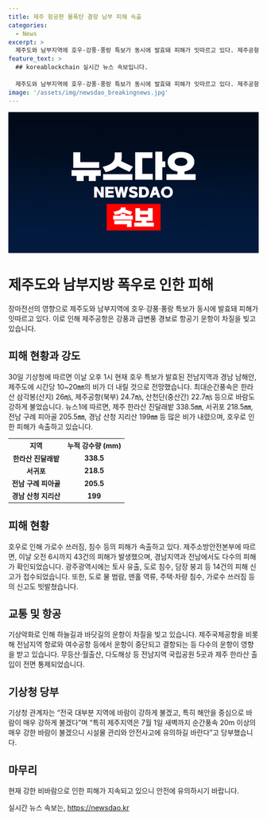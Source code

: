 ```yaml
---
title: 제주 항공편 물폭탄 결항 남부 피해 속출
categories:
  - News
excerpt: >
  제주도와 남부지역에 호우·강풍·풍랑 특보가 동시에 발효돼 피해가 잇따르고 있다. 제주공항은 강풍과 급변풍 경보가 발효 중으로 항공기 운항이 차질을 빚고 있다. 30일까지 누적 강수량은 많은 비가 내렸고, 크고 작은 피해가 이어지고 있다. 전날부터 이날 오전 6시까지 43건의 피해가 발생했고, 항로와 여객선 운항도 중단되고 있다. 전날부터 제주, 경남, 전남 등에서 다양한 곳에서 피해가 속출하고 있다. 해당 기사를 클릭하고 보러가고 싶지 않겠어요?
feature_text: >
  ## koreablockchain 실시간 뉴스 속보입니다.

  제주도와 남부지역에 호우·강풍·풍랑 특보가 동시에 발효돼 피해가 잇따르고 있다. 제주공항은 강풍과 급변풍 경보가 발효 중으로 항공기 운항이 차질을 빚고 있다. 30일까지 누적 강수량은 많은 비가 내렸고, 크고 작은 피해가 이어지고 있다. 전날부터 이날 오전 6시까지 43건의 피해가 발생했고, 항로와 여객선 운항도 중단되고 있다. 전날부터 제주, 경남, 전남 등에서 다양한 곳에서 피해가 속출하고 있다. 해당 기사를 클릭하고 보러가고 싶지 않겠어요?
image: '/assets/img/newsdao_breakingnews.jpg'
---
```


<p><img src="/assets/img/newsdao_breakingnews.jpg" alt="koreablockchain 속보" /></p>

<h1>제주도와 남부지방 폭우로 인한 피해</h1>

<p data-ke-size="size16">장마전선의 영향으로 제주도와 남부지역에 호우·강풍·풍랑 특보가 동시에 발효돼 피해가 잇따르고 있다. 이로 인해 제주공항은 강풍과 급변풍 경보로 항공기 운항이 차질을 빚고 있습니다.</p>

<h2>피해 현황과 강도</h2>

<p data-ke-size="size16">30일 기상청에 따르면 이날 오후 1시 현재 호우 특보가 발효된 전남지역과 경남 남해안, 제주도에 시간당 10~20㎜의 비가 더 내릴 것으로 전망했습니다. 최대순간풍속은 한라산 삼각봉(산지) 26㎧, 제주공항(북부) 24.7㎧, 산천단(중산간) 22.7㎧ 등으로 바람도 강하게 불었습니다. 뉴스1에 따르면, 제주 한라산 진달래밭 338.5㎜, 서귀포 218.5㎜, 전남 구례 피아골 205.5㎜, 경남 산청 지리산 199㎜ 등 많은 비가 내렸으며, 호우로 인한 피해가 속출하고 있습니다.</p>

<table>
  <tr>
    <th>지역</th>
    <th>누적 강수량 (mm)</th>
  </tr>
  <tr>
    <td style="text-align: center; height: 17px;"><b>한라산 진달래밭</b></td>
    <td style="text-align: center; height: 17px;"><b>338.5</b></td>
  </tr>
  <tr>
    <td style="text-align: center; height: 17px;"><b>서귀포</b></td>
    <td style="text-align: center; height: 17px;"><b>218.5</b></td>
  </tr>
  <tr>
    <td style="text-align: center; height: 17px;"><b>전남 구례 피아골</b></td>
    <td style="text-align: center; height: 17px;"><b>205.5</b></td>
  </tr>
  <tr>
    <td style="text-align: center; height: 17px;"><b>경남 산청 지리산</b></td>
    <td style="text-align: center; height: 17px;"><b>199</b></td>
  </tr>
</table>

<h2>피해 현황</h2>

<p data-ke-size="size16">호우로 인해 가로수 쓰러짐, 침수 등의 피해가 속출하고 있다. 제주소방안전본부에 따르면, 이날 오전 6시까지 43건의 피해가 발생했으며, 경남지역과 전남에서도 다수의 피해가 확인되었습니다. 광주광역시에는 토사 유출, 도로 침수, 담장 붕괴 등 14건의 피해 신고가 접수되었습니다. 또한, 도로 물 범람, 맨홀 역류, 주택·차량 침수, 가로수 쓰러짐 등의 신고도 빗발쳤습니다.</p>

<h2>교통 및 항공</h2>

<p data-ke-size="size16">기상악화로 인해 하늘길과 바닷길의 운항이 차질을 빚고 있습니다. 제주국제공항을 비롯해 전남지역 항로와 여수공항 등에서 운항이 중단되고 결항되는 등 다수의 운항이 영향을 받고 있습니다. 무등산·월출산, 다도해상 등 전남지역 국립공원 5곳과 제주 한라산 출입이 전면 통제되었습니다.</p>

<h2>기상청 당부</h2>

<p data-ke-size="size16">기상청 관계자는 “전국 대부분 지역에 바람이 강하게 불겠고, 특히 해안을 중심으로 바람이 매우 강하게 불겠다”며 “특히 제주지역은 7월 1일 새벽까지 순간풍속 20m 이상의 매우 강한 바람이 불겠으니 시설물 관리와 안전사고에 유의하길 바란다”고 당부했습니다.</p>

<h2>마무리</h2>

<p data-ke-size="size16">현재 강한 비바람으로 인한 피해가 지속되고 있으니 안전에 유의하시기 바랍니다.</p>

<p data-ke-size="size16"></p>
실시간 뉴스 속보는, <a href="https://newsdao.kr" rel="dofollow">https://newsdao.kr</a>


